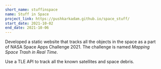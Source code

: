 ```yaml
---
short_name: stuffinspace
name: Stuff in Space
project_link: https://pushkarkadam.github.io/space_stuff/
start_date: 2021-10-02
end_date: 2021-10-06
---
```


Developed a static website that tracks all the objects in the space as a part of NASA Space Apps Challenge 2021. The challenge is named *Mapping Space Trash in Real Time*.

Use a TLE API to track all the known satellites and space debris.
